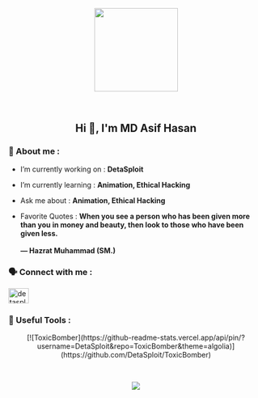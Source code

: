 <!-- Github README -->
<p align="center"><a href="https://github.com/DetaSploit">
<img height="165" src="https://github-readme-stats.vercel.app/api?username=DetaSploit&show_icons=true&include_all_commits=true&theme=react&cache_seconds=3200&hide_border=true" /></a></p>
&nbsp;

<h2 align="center">Hi 👋, I'm MD Asif Hasan</h2>
<h3 align="left">👤 About me :</h3>

- I’m currently working on : **DetaSploit**

- I’m currently learning : **Animation, Ethical Hacking**

- Ask me about : **Animation, Ethical Hacking**

- Favorite Quotes : **When you see a person who has been given more than you in money and beauty, then look to those who have been given less.<br/><br/>― Hazrat Muhammad (SM.)**

<h3 align="left">🗣️ Connect with me :</h3>
<p align="left">
<a href="https://www.facebook.com/iASIF009.ME" target="blank"><img align="center" src="https://raw.githubusercontent.com/rahuldkjain/github-profile-readme-generator/master/src/images/icons/Social/facebook.svg" alt="detasploit" height="30" width="40" /></a>
</p>

<h3 align="left">🔵 Useful Tools :</h3>
<p align="center"> [![ToxicBomber](https://github-readme-stats.vercel.app/api/pin/?username=DetaSploit&repo=ToxicBomber&theme=algolia)](https://github.com/DetaSploit/ToxicBomber) </p>

&nbsp;<p align="center"><a href="https://github.com/DetaSploit"><img src="https://github-readme-stats.vercel.app/api/top-langs/?username=DetaSploit&layout=compact&theme=react&hide_border=true" />
</a></p>
